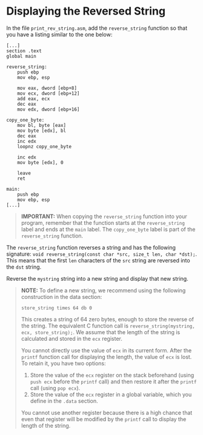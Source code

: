 # Displaying the Reversed String

In the file `print_rev_string.asm`, add the `reverse_string` function so that you have a listing similar to the one below:

```Assembly
[...]
section .text
global main

reverse_string:
    push ebp
    mov ebp, esp

    mov eax, dword [ebp+8]
    mov ecx, dword [ebp+12]
    add eax, ecx
    dec eax
    mov edx, dword [ebp+16]

copy_one_byte:
    mov bl, byte [eax]
    mov byte [edx], bl
    dec eax
    inc edx
    loopnz copy_one_byte

    inc edx
    mov byte [edx], 0

    leave
    ret

main:
    push ebp
    mov ebp, esp
[...]
```

> **IMPORTANT:**  When copying the `reverse_string` function into your program, remember that the function starts at the `reverse_string` label and ends at the `main` label. The `copy_one_byte` label is part of the `reverse_string` function.

The `reverse_string` function reverses a string and has the following signature: `void reverse_string(const char *src, size_t len, char *dst);`. This means that the first `len` characters of the `src` string are reversed into the `dst` string.

Reverse the `mystring` string into a new string and display that new string.

> **NOTE:**  To define a new string, we recommend using the following construction in the data section:
>
> ```Assembly
> store_string times 64 db 0
> ```
>
> This creates a string of 64 zero bytes, enough to store the reverse of the string.
> The equivalent C function call is `reverse_string(mystring, ecx, store_string);`. We assume that the length of the string is calculated and stored in the `ecx` register.
>
> You cannot directly use the value of `ecx` in its current form. After the `printf` function call for displaying the length, the value of `ecx` is lost. To retain it, you have two options:
>
> 1. Store the value of the `ecx` register on the stack beforehand (using `push ecx` before the `printf` call) and then restore it after the `printf` call (using `pop ecx`).
> 2. Store the value of the `ecx` register in a global variable, which you define in the `.data` section.
>
> You cannot use another register because there is a high chance that even that register will be modified by the `printf` call to display the length of the string.
